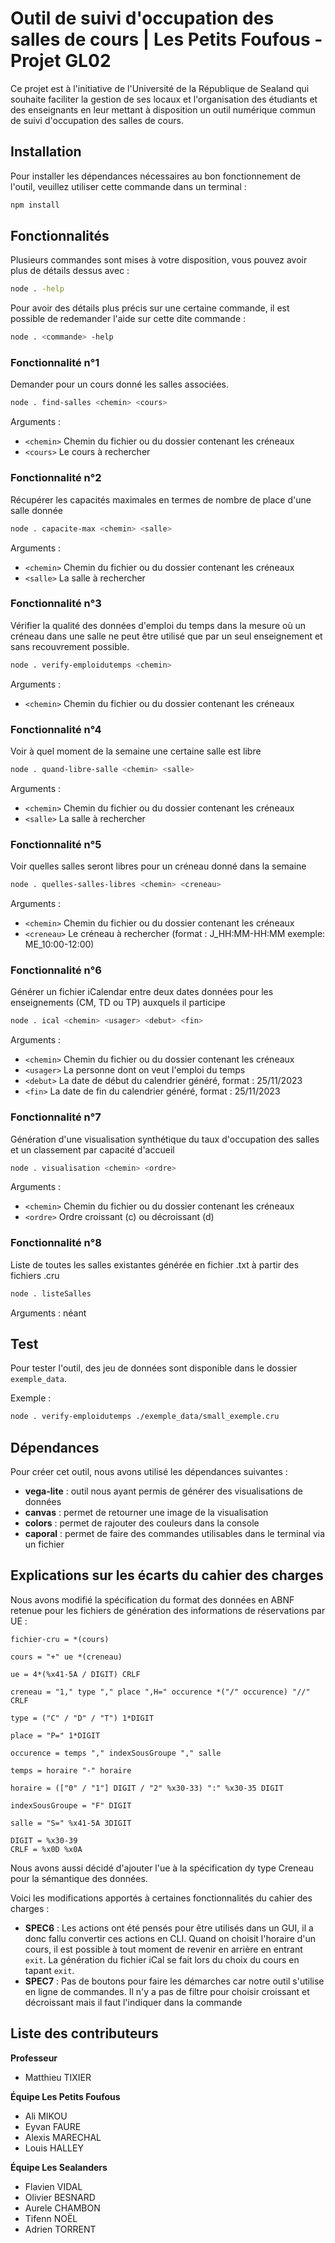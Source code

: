# Outil de suivi d'occupation des salles de cours | Les Petits Foufous - Projet GL02

Ce projet est à l'initiative de l'Université de la République de Sealand qui souhaite faciliter la gestion de ses locaux et l'organisation des étudiants et des enseignants en leur mettant à disposition un outil numérique commun de suivi d'occupation des salles de cours.

## Installation

Pour installer les dépendances nécessaires au bon fonctionnement de l'outil, veuillez utiliser cette commande dans un terminal :

```bash
npm install
```

## Fonctionnalités
Plusieurs commandes sont mises à votre disposition, vous pouvez avoir plus de détails dessus avec :
```bash
node . -help
```

Pour avoir des détails plus précis sur une certaine commande, il est possible de redemander l'aide sur cette dite commande :

```bash
node . <commande> -help
```

### Fonctionnalité n°1
Demander pour un cours donné les salles associées.
```bash
node . find-salles <chemin> <cours>
```
Arguments :
- `<chemin>` Chemin du fichier ou du dossier contenant les créneaux
- `<cours>` Le cours à rechercher

### Fonctionnalité n°2
Récupérer les capacités maximales en termes de nombre de place d'une salle donnée
```bash
node . capacite-max <chemin> <salle>
```
Arguments :
- `<chemin>` Chemin du fichier ou du dossier contenant les créneaux
- `<salle>` La salle à rechercher

### Fonctionnalité n°3
Vérifier la qualité des données d'emploi du temps dans la mesure où un créneau dans une salle ne peut être utilisé que par un seul enseignement et sans recouvrement possible.
```bash
node . verify-emploidutemps <chemin>
```
Arguments :
- `<chemin>` Chemin du fichier ou du dossier contenant les créneaux

### Fonctionnalité n°4
Voir à quel moment de la semaine une certaine salle est libre
```bash
node . quand-libre-salle <chemin> <salle>
```
Arguments :
- `<chemin>` Chemin du fichier ou du dossier contenant les créneaux
- `<salle>` La salle à rechercher

### Fonctionnalité n°5
Voir quelles salles seront libres pour un créneau donné dans la semaine
```bash
node . quelles-salles-libres <chemin> <creneau>
```
Arguments :
- `<chemin>` Chemin du fichier ou du dossier contenant les créneaux
- `<creneau>` Le créneau à rechercher (format : J_HH:MM-HH:MM exemple: ME_10:00-12:00)

### Fonctionnalité n°6
 Générer un fichier iCalendar entre deux dates données pour les enseignements (CM, TD ou TP) auxquels il participe
```bash
node . ical <chemin> <usager> <debut> <fin>
```
Arguments :
- `<chemin>` Chemin du fichier ou du dossier contenant les créneaux
- `<usager>` La personne dont on veut l'emploi du temps
- `<debut>` La date de début du calendrier généré, format : 25/11/2023
- `<fin>` La date de fin du calendrier généré, format : 25/11/2023

### Fonctionnalité n°7
Génération d'une visualisation synthétique du taux d'occupation des salles et un classement par capacité d'accueil
```bash
node . visualisation <chemin> <ordre>
```
Arguments :
- `<chemin>` Chemin du fichier ou du dossier contenant les créneaux
- `<ordre>` Ordre croissant (c) ou décroissant (d)

### Fonctionnalité n°8
Liste de toutes les salles existantes générée en fichier .txt à partir des fichiers .cru
```bash
node . listeSalles
```
Arguments :
néant

## Test

Pour tester l'outil, des jeu de données sont disponible dans le dossier `exemple_data`.

Exemple :
```bash
node . verify-emploidutemps ./exemple_data/small_exemple.cru
```


## Dépendances

Pour créer cet outil, nous avons utilisé les dépendances suivantes :<br>
- **vega-lite** : outil nous ayant permis de générer des visualisations de données<br>
- **canvas** : permet de retourner une image de la visualisation
- **colors** : permet de rajouter des couleurs dans la console
- **caporal** : permet de faire des commandes utilisables dans le terminal via un fichier

## Explications sur les écarts du cahier des charges

Nous avons modifié la spécification du format des données en ABNF retenue pour les fichiers de génération des informations de réservations par UE :
```abnf
fichier-cru = *(cours)

cours = "+" ue *(creneau)

ue = 4*(%x41-5A / DIGIT) CRLF

creneau = "1," type "," place ",H=" occurence *("/" occurence) "//" CRLF

type = ("C" / "D" / "T") 1*DIGIT

place = "P=" 1*DIGIT

occurence = temps "," indexSousGroupe "," salle

temps = horaire "-" horaire

horaire = (["0" / "1"] DIGIT / "2" %x30-33) ":" %x30-35 DIGIT

indexSousGroupe = "F" DIGIT

salle = "S=" %x41-5A 3DIGIT

DIGIT = %x30-39
CRLF = %x0D %x0A 
```

Nous avons aussi décidé d'ajouter l'ue à la spécification dy type Creneau pour la sémantique des données.

Voici les modifications apportés à certaines fonctionnalités du cahier des charges :

- **SPEC6** : Les actions ont été pensés pour être utilisés dans un GUI, il a donc fallu convertir ces actions en CLI. Quand on choisit l'horaire d'un cours, il est possible à tout moment de revenir en arrière en entrant `exit`. La génération du fichier iCal se fait lors du choix du cours en tapant `exit`. 
- **SPEC7** : Pas de boutons pour faire les démarches car notre outil s'utilise en ligne de commandes. Il n'y a pas de filtre pour choisir croissant et décroissant mais il faut l'indiquer dans la commande<br>

## Liste des contributeurs

**Professeur**
- Matthieu TIXIER

**Équipe Les Petits Foufous**
- Ali MIKOU
- Eyvan FAURE
- Alexis MARECHAL
- Louis HALLEY

**Équipe Les Sealanders**
- Flavien VIDAL
- Olivier BESNARD
- Aurele CHAMBON
- Tifenn NOËL
- Adrien TORRENT

